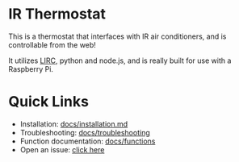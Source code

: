 # IR Thermostat

This is a thermostat that interfaces with IR air conditioners, and is controllable from the web!

It utilizes [LIRC](http://wwww.lirc.org), python and node.js, and is really built for use with a Raspberry Pi.

# Quick Links
- Installation: [docs/installation.md](https://github.com/iamtheyammer/ir-thermostat/blob/master/docs/install.md)
- Troubleshooting: [docs/troubleshooting](https://github.com/iamtheyammer/ir-thermostat/blob/master/docs/troubleshooting)
- Function documentation: [docs/functions](https://github.com/iamtheyammer/ir-thermostat/blob/master/docs/functions)
- Open an issue: [click here](https://github.com/iamtheyammer/ir-thermostat/issues/new)
